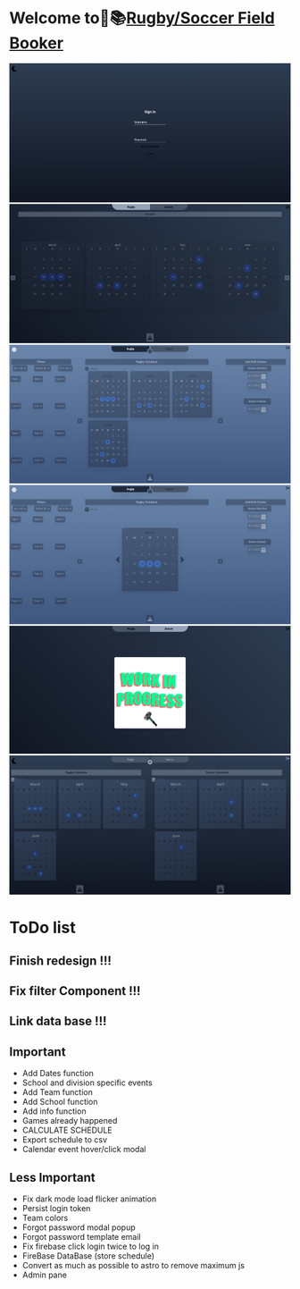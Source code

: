 # Welcome to🏉📚[Rugby/Soccer Field Booker](https://fieldbooker.netlify.app)

![basics](./src/assets/images/screenshot.png)
![basics](./src/assets/images/screenshot1.png)
![basics](./src/assets/images/screenshot2.png)
![basics](./src/assets/images/screenshot3.png)
![basics](./src/assets/images/screenshot4.png)
![basics](./src/assets/images/screenshot5.png)

# ToDo list


## Finish redesign !!!
## Fix filter Component !!!
 
## Link data base !!!

## Important

-   Add Dates function
-   School and division specific events
-   Add Team function
-   Add School function
-   Add info function
-   Games already happened
-   CALCULATE SCHEDULE
-   Export schedule to csv
-   Calendar event hover/click modal

## Less Important

-   Fix dark mode load flicker animation
-   Persist login token
-   Team colors
-   Forgot password modal popup
-   Forgot password template email
-   Fix firebase click login twice to log in
-   FireBase DataBase (store schedule)
-   Convert as much as possible to astro to remove maximum js
-   Admin pane
